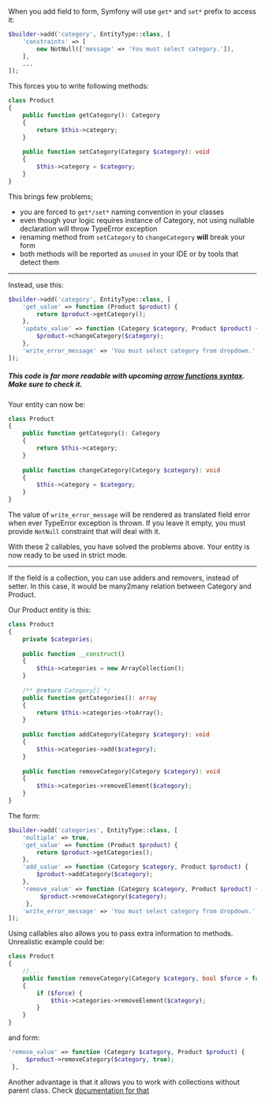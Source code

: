 When you add field to form, Symfony will use ``get*`` and ``set*`` prefix to access it:


```php
$builder->add('category', EntityType::class, [
    'constraints' => [
        new NotNull(['message' => 'You must select category.']),
    ],
    ... 
]);

```

This forces you to write following methods:

```php
class Product
{
    public function getCategory(): Category
    {
        return $this->category;
    }
    
    public function setCategory(Category $category): void
    {
        $this->category = $category;
    }
}
```

This brings few problems; 
- you are forced to ``get*/set*`` naming convention in your classes
- even though your logic requires instance of Category, not using nullable declaration will throw TypeError exception
- renaming method from ``setCategory`` to ``changeCategory`` **will** break your form
- both methods will be reported as ``unused`` in your IDE or by tools that detect them

---
Instead, use this:

```php
$builder->add('category', EntityType::class, [
    'get_value' => function (Product $product) {
        return $product->getCategory();      
    },
    'update_value' => function (Category $category, Product $product) {
        $product->changeCategory($category);
    },
    'write_error_message' => 'You must select category from dropdown.',
]);
```

##### This code is far more readable with upcoming [arrow functions syntax](https://wiki.php.net/rfc/arrow_functions_v2). Make sure to check it.

Your entity can now be:

```php
class Product
{
    public function getCategory(): Category
    {
        return $this->category;
    }
    
    public function changeCategory(Category $category): void
    {
        $this->category = $category;
    }
}
```

The value of ``write_error_message`` will be rendered as translated field error when ever TypeError exception is thrown. If you leave it empty, you must provide ``NotNull`` constraint that will deal with it.

With these 2 callables, you have solved the problems above. Your entity is now ready to be used in strict mode.

---


If the field is a collection, you can use adders and removers, instead of setter. In this case, it would be many2many relation between Category and Product.

Our Product entity is this:

```php
class Product
{
    private $categories;
    
    public function __construct()
    {
        $this->categories = new ArrayCollection();
    }
    
    /** @return Category[] */
    public function getCategories(): array
    {
        return $this->categories->toArray();
    }
    
    public function addCategory(Category $category): void
    {
        $this->categories->add($category);
    }
    
    public function removeCategory(Category $category): void
    {
        $this->categories->removeElement($category);   
    }
}
```

The form:

```php
$builder->add('categories', EntityType::class, [
    'multiple' => true,
    'get_value' => function (Product $product) {
        return $product->getCategories();      
    },
    'add_value' => function (Category $category, Product $product) {
        $product->addCategory($category);
    },
    'remove_value' => function (Category $category, Product $product) {
         $product->removeCategory($category);
     },
    'write_error_message' => 'You must select category from dropdown.',
]);
```


Using callables also allows you to pass extra information to methods. Unrealistic example could be:

```php
class Product
{
    //...
    public function removeCategory(Category $category, bool $force = false): void
    {
        if ($force) {
            $this->categories->removeElement($category);   
        }
    }
}
```

and form:
```php
'remove_value' => function (Category $category, Product $product) {
     $product->removeCategory($category, true);
 },
```

Another advantage is that it allows you to work with collections without parent class. Check [documentation for that](collections_without_parent.md)
